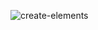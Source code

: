 ![create-elements](https://github.com/user-attachments/assets/cb88dec4-6a39-49ab-af58-28d019526359)
